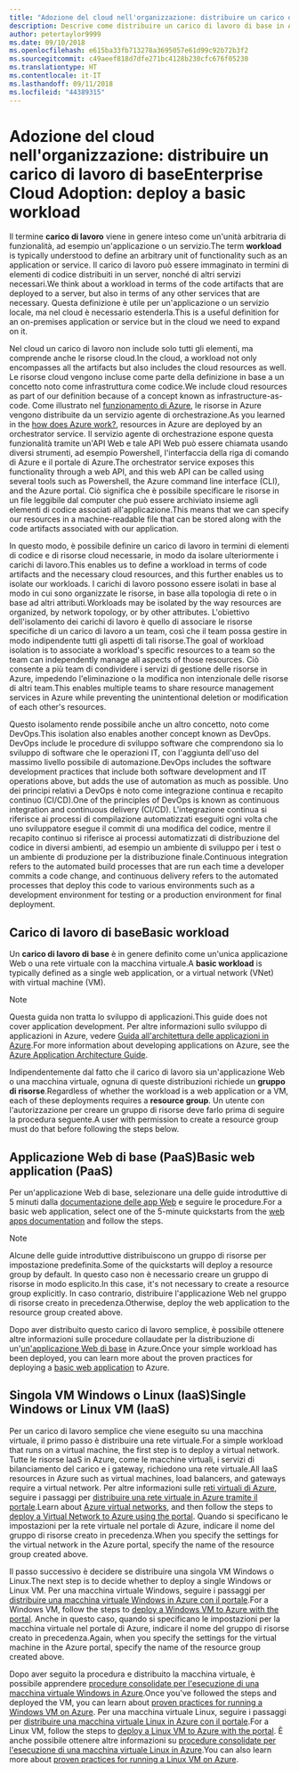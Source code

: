 ```yaml
---
title: "Adozione del cloud nell'organizzazione: distribuire un carico di lavoro di base"
description: Descrive come distribuire un carico di lavoro di base in Azure
author: petertaylor9999
ms.date: 09/10/2018
ms.openlocfilehash: e615ba33fb713278a3695057e61d99c92b72b3f2
ms.sourcegitcommit: c49aeef818d7dfe271bc4128b230cfc676f05230
ms.translationtype: HT
ms.contentlocale: it-IT
ms.lasthandoff: 09/11/2018
ms.locfileid: "44389315"
---
```

# <a name="enterprise-cloud-adoption-deploy-a-basic-workload"></a><span data-ttu-id="2c50a-103">Adozione del cloud nell'organizzazione: distribuire un carico di lavoro di base</span><span class="sxs-lookup"><span data-stu-id="2c50a-103">Enterprise Cloud Adoption: deploy a basic workload</span></span>

<span data-ttu-id="2c50a-104">Il termine **carico di lavoro** viene in genere inteso come un'unità arbitraria di funzionalità, ad esempio un'applicazione o un servizio.</span><span class="sxs-lookup"><span data-stu-id="2c50a-104">The term **workload** is typically understood to define an arbitrary unit of functionality such as an application or service.</span></span> <span data-ttu-id="2c50a-105">Il carico di lavoro può essere immaginato in termini di elementi di codice distribuiti in un server, nonché di altri servizi necessari.</span><span class="sxs-lookup"><span data-stu-id="2c50a-105">We think about a workload in terms of the code artifacts that are deployed to a server, but also in terms of any other services that are necessary.</span></span> <span data-ttu-id="2c50a-106">Questa definizione è utile per un'applicazione o un servizio locale, ma nel cloud è necessario estenderla.</span><span class="sxs-lookup"><span data-stu-id="2c50a-106">This is a useful definition for an on-premises application or service but in the cloud we need to expand on it.</span></span>

<span data-ttu-id="2c50a-107">Nel cloud un carico di lavoro non include solo tutti gli elementi, ma comprende anche le risorse cloud.</span><span class="sxs-lookup"><span data-stu-id="2c50a-107">In the cloud, a workload not only encompasses all the artifacts but also includes the cloud resources as well.</span></span> <span data-ttu-id="2c50a-108">Le risorse cloud vengono incluse come parte della definizione in base a un concetto noto come infrastruttura come codice.</span><span class="sxs-lookup"><span data-stu-id="2c50a-108">We include cloud resources as part of our definition because of a concept known as infrastructure-as-code.</span></span> <span data-ttu-id="2c50a-109">Come illustrato nel [funzionamento di Azure](../getting-started/what-is-azure.md), le risorse in Azure vengono distribuite da un servizio agente di orchestrazione.</span><span class="sxs-lookup"><span data-stu-id="2c50a-109">As you learned in the [how does Azure work?](../getting-started/what-is-azure.md), resources in Azure are deployed by an orchestrator service.</span></span> <span data-ttu-id="2c50a-110">Il servizio agente di orchestrazione espone questa funzionalità tramite un'API Web e tale API Web può essere chiamata usando diversi strumenti, ad esempio Powershell, l'interfaccia della riga di comando di Azure e il portale di Azure.</span><span class="sxs-lookup"><span data-stu-id="2c50a-110">The orchestrator service exposes this functionality through a web API, and this web API can be called using several tools such as Powershell, the Azure command line interface (CLI), and the Azure portal.</span></span> <span data-ttu-id="2c50a-111">Ciò significa che è possibile specificare le risorse in un file leggibile dal computer che può essere archiviato insieme agli elementi di codice associati all'applicazione.</span><span class="sxs-lookup"><span data-stu-id="2c50a-111">This means that we can specify our resources in a machine-readable file that can be stored along with the code artifacts associated with our application.</span></span>

<span data-ttu-id="2c50a-112">In questo modo, è possibile definire un carico di lavoro in termini di elementi di codice e di risorse cloud necessarie, in modo da isolare ulteriormente i carichi di lavoro.</span><span class="sxs-lookup"><span data-stu-id="2c50a-112">This enables us to define a workload in terms of code artifacts and the necessary cloud resources, and this further enables us to isolate our workloads.</span></span> <span data-ttu-id="2c50a-113">I carichi di lavoro possono essere isolati in base al modo in cui sono organizzate le risorse, in base alla topologia di rete o in base ad altri attributi.</span><span class="sxs-lookup"><span data-stu-id="2c50a-113">Workloads may be isolated by the way resources are organized, by network topology, or by other attributes.</span></span> <span data-ttu-id="2c50a-114">L'obiettivo dell'isolamento dei carichi di lavoro è quello di associare le risorse specifiche di un carico di lavoro a un team, così che il team possa gestire in modo indipendente tutti gli aspetti di tali risorse.</span><span class="sxs-lookup"><span data-stu-id="2c50a-114">The goal of workload isolation is to associate a workload's specific resources to a team so the team can independently manage all aspects of those resources.</span></span> <span data-ttu-id="2c50a-115">Ciò consente a più team di condividere i servizi di gestione delle risorse in Azure, impedendo l'eliminazione o la modifica non intenzionale delle risorse di altri team.</span><span class="sxs-lookup"><span data-stu-id="2c50a-115">This enables multiple teams to share resource management services in Azure while preventing the unintentional deletion or modification of each other's resources.</span></span>

<span data-ttu-id="2c50a-116">Questo isolamento rende possibile anche un altro concetto, noto come DevOps.</span><span class="sxs-lookup"><span data-stu-id="2c50a-116">This isolation also enables another concept known as DevOps.</span></span> <span data-ttu-id="2c50a-117">DevOps include le procedure di sviluppo software che comprendono sia lo sviluppo di software che le operazioni IT, con l'aggiunta dell'uso del massimo livello possibile di automazione.</span><span class="sxs-lookup"><span data-stu-id="2c50a-117">DevOps includes the software development practices that include both software development and IT operations above, but adds the use of automation as much as possible.</span></span> <span data-ttu-id="2c50a-118">Uno dei principi relativi a DevOps è noto come integrazione continua e recapito continuo (CI/CD).</span><span class="sxs-lookup"><span data-stu-id="2c50a-118">One of the principles of DevOps is known as continuous integration and continuous delivery (CI/CD).</span></span> <span data-ttu-id="2c50a-119">L'integrazione continua si riferisce ai processi di compilazione automatizzati eseguiti ogni volta che uno sviluppatore esegue il commit di una modifica del codice, mentre il recapito continuo si riferisce ai processi automatizzati di distribuzione del codice in diversi ambienti, ad esempio un ambiente di sviluppo per i test o un ambiente di produzione per la distribuzione finale.</span><span class="sxs-lookup"><span data-stu-id="2c50a-119">Continuous integration refers to the automated build processes that are run each time a developer commits a code change, and continuous delivery refers to the automated processes that deploy this code to various environments such as a development environment for testing or a production environment for final deployment.</span></span>

## <a name="basic-workload"></a><span data-ttu-id="2c50a-120">Carico di lavoro di base</span><span class="sxs-lookup"><span data-stu-id="2c50a-120">Basic workload</span></span>

<span data-ttu-id="2c50a-121">Un **carico di lavoro di base** è in genere definito come un'unica applicazione Web o una rete virtuale con la macchina virtuale.</span><span class="sxs-lookup"><span data-stu-id="2c50a-121">A **basic workload** is typically defined as a single web application, or a virtual network (VNet) with virtual machine (VM).</span></span> 

> [!NOTE]
> <span data-ttu-id="2c50a-122">Questa guida non tratta lo sviluppo di applicazioni.</span><span class="sxs-lookup"><span data-stu-id="2c50a-122">This guide does not cover application development.</span></span> <span data-ttu-id="2c50a-123">Per altre informazioni sullo sviluppo di applicazioni in Azure, vedere [Guida all'architettura delle applicazioni in Azure](/azure/architecture/guide/).</span><span class="sxs-lookup"><span data-stu-id="2c50a-123">For more information about developing applications on Azure, see the [Azure Application Architecture Guide](/azure/architecture/guide/).</span></span>

<span data-ttu-id="2c50a-124">Indipendentemente dal fatto che il carico di lavoro sia un'applicazione Web o una macchina virtuale, ognuna di queste distribuzioni richiede un **gruppo di risorse**.</span><span class="sxs-lookup"><span data-stu-id="2c50a-124">Regardless of whether the workload is a web application or a VM, each of these deployments requires a **resource group**.</span></span> <span data-ttu-id="2c50a-125">Un utente con l'autorizzazione per creare un gruppo di risorse deve farlo prima di seguire la procedura seguente.</span><span class="sxs-lookup"><span data-stu-id="2c50a-125">A user with permission to create a resource group must do that before following the steps below.</span></span>

## <a name="basic-web-application-paas"></a><span data-ttu-id="2c50a-126">Applicazione Web di base (PaaS)</span><span class="sxs-lookup"><span data-stu-id="2c50a-126">Basic web application (PaaS)</span></span>

<span data-ttu-id="2c50a-127">Per un'applicazione Web di base, selezionare una delle guide introduttive di 5 minuti dalla [documentazione delle app Web](/azure/app-service?toc=/azure/architecture/cloud-adoption-guide/toc.json) e seguire le procedure.</span><span class="sxs-lookup"><span data-stu-id="2c50a-127">For a basic web application, select one of the 5-minute quickstarts from the [web apps documentation](/azure/app-service?toc=/azure/architecture/cloud-adoption-guide/toc.json) and follow the steps.</span></span> 

> [!NOTE]
> <span data-ttu-id="2c50a-128">Alcune delle guide introduttive distribuiscono un gruppo di risorse per impostazione predefinita.</span><span class="sxs-lookup"><span data-stu-id="2c50a-128">Some of the quickstarts will deploy a resource group by default.</span></span> <span data-ttu-id="2c50a-129">In questo caso non è necessario creare un gruppo di risorse in modo esplicito.</span><span class="sxs-lookup"><span data-stu-id="2c50a-129">In this case, it's not necessary to create a resource group explicitly.</span></span> <span data-ttu-id="2c50a-130">In caso contrario, distribuire l'applicazione Web nel gruppo di risorse creato in precedenza.</span><span class="sxs-lookup"><span data-stu-id="2c50a-130">Otherwise, deploy the web application to the resource group created above.</span></span>

<span data-ttu-id="2c50a-131">Dopo aver distribuito questo carico di lavoro semplice, è possibile ottenere altre informazioni sulle procedure collaudate per la distribuzione di un'[un'applicazione Web di base](/azure/architecture/reference-architectures/app-service-web-app/basic-web-app?toc=/azure/architecture/cloud-adoption-guide/toc.json) in Azure.</span><span class="sxs-lookup"><span data-stu-id="2c50a-131">Once your simple workload has been deployed, you can learn more about the proven practices for deploying a [basic web application](/azure/architecture/reference-architectures/app-service-web-app/basic-web-app?toc=/azure/architecture/cloud-adoption-guide/toc.json) to Azure.</span></span>

## <a name="single-windows-or-linux-vm-iaas"></a><span data-ttu-id="2c50a-132">Singola VM Windows o Linux (IaaS)</span><span class="sxs-lookup"><span data-stu-id="2c50a-132">Single Windows or Linux VM (IaaS)</span></span>

<span data-ttu-id="2c50a-133">Per un carico di lavoro semplice che viene eseguito su una macchina virtuale, il primo passo è distribuire una rete virtuale.</span><span class="sxs-lookup"><span data-stu-id="2c50a-133">For a simple workload that runs on a virtual machine, the first step is to deploy a virtual network.</span></span> <span data-ttu-id="2c50a-134">Tutte le risorse IaaS in Azure, come le macchine virtuali, i servizi di bilanciamento del carico e i gateway, richiedono una rete virtuale.</span><span class="sxs-lookup"><span data-stu-id="2c50a-134">All IaaS resources in Azure such as virtual machines, load balancers, and gateways require a virtual network.</span></span> <span data-ttu-id="2c50a-135">Per altre informazioni sulle [reti virtuali di Azure](/azure/virtual-network/virtual-networks-overview?toc=/azure/architecture/cloud-adoption-guide/toc.json), seguire i passaggi per [distribuire una rete virtuale in Azure tramite il portale](/azure/virtual-network/quick-create-portal?toc=/azure/architecture/cloud-adoption-guide/toc.json).</span><span class="sxs-lookup"><span data-stu-id="2c50a-135">Learn about [Azure virtual networks](/azure/virtual-network/virtual-networks-overview?toc=/azure/architecture/cloud-adoption-guide/toc.json), and then follow the steps to [deploy a Virtual Network to Azure using the portal](/azure/virtual-network/quick-create-portal?toc=/azure/architecture/cloud-adoption-guide/toc.json).</span></span> <span data-ttu-id="2c50a-136">Quando si specificano le impostazioni per la rete virtuale nel portale di Azure, indicare il nome del gruppo di risorse creato in precedenza.</span><span class="sxs-lookup"><span data-stu-id="2c50a-136">When you specify the settings for the virtual network in the Azure portal, specify the name of the resource group created above.</span></span>

<span data-ttu-id="2c50a-137">Il passo successivo è decidere se distribuire una singola VM Windows o Linux.</span><span class="sxs-lookup"><span data-stu-id="2c50a-137">The next step is to decide whether to deploy a single Windows or Linux VM.</span></span> <span data-ttu-id="2c50a-138">Per una macchina virtuale Windows, seguire i passaggi per [distribuire una macchina virtuale Windows in Azure con il portale](/azure/virtual-machines/windows/quick-create-portal?toc=/azure/architecture/cloud-adoption-guide/toc.json).</span><span class="sxs-lookup"><span data-stu-id="2c50a-138">For a Windows VM, follow the steps to [deploy a Windows VM to Azure with the portal](/azure/virtual-machines/windows/quick-create-portal?toc=/azure/architecture/cloud-adoption-guide/toc.json).</span></span> <span data-ttu-id="2c50a-139">Anche in questo caso, quando si specificano le impostazioni per la macchina virtuale nel portale di Azure, indicare il nome del gruppo di risorse creato in precedenza.</span><span class="sxs-lookup"><span data-stu-id="2c50a-139">Again, when you specify the settings for the virtual machine in the Azure portal, specify the name of the resource group created above.</span></span>

<span data-ttu-id="2c50a-140">Dopo aver seguito la procedura e distribuito la macchina virtuale, è possibile apprendere [procedure consolidate per l'esecuzione di una macchina virtuale Windows in Azure](/azure/architecture/reference-architectures/virtual-machines-windows/single-vm?toc=/azure/architecture/cloud-adoption-guide/toc.json).</span><span class="sxs-lookup"><span data-stu-id="2c50a-140">Once you've followed the steps and deployed the VM, you can learn about [proven practices for running a Windows VM on Azure](/azure/architecture/reference-architectures/virtual-machines-windows/single-vm?toc=/azure/architecture/cloud-adoption-guide/toc.json).</span></span> <span data-ttu-id="2c50a-141">Per una macchina virtuale Linux, seguire i passaggi per [distribuire una macchina virtuale Linux in Azure con il portale](/azure/virtual-machines/linux/quick-create-portal?toc=/azure/architecture/cloud-adoption-guide/toc.json).</span><span class="sxs-lookup"><span data-stu-id="2c50a-141">For a Linux VM, follow the steps to [deploy a Linux VM to Azure with the portal](/azure/virtual-machines/linux/quick-create-portal?toc=/azure/architecture/cloud-adoption-guide/toc.json).</span></span> <span data-ttu-id="2c50a-142">È anche possibile ottenere altre informazioni su [procedure consolidate per l'esecuzione di una macchina virtuale Linux in Azure](/azure/architecture/reference-architectures/virtual-machines-linux/single-vm?toc=/azure/architecture/cloud-adoption-guide/toc.json).</span><span class="sxs-lookup"><span data-stu-id="2c50a-142">You can also learn more about [proven practices for running a Linux VM on Azure](/azure/architecture/reference-architectures/virtual-machines-linux/single-vm?toc=/azure/architecture/cloud-adoption-guide/toc.json).</span></span>